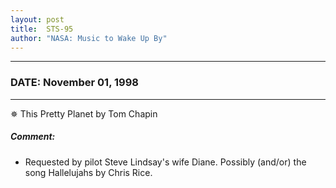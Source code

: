 ```yaml
---
layout: post
title:  STS-95
author: "NASA: Music to Wake Up By"
---
```


----
### DATE: November 01, 1998
----
✵ This Pretty Planet by Tom Chapin

##### Comment:
* Requested by pilot Steve Lindsay's wife Diane. Possibly (and/or) the song Hallelujahs by Chris Rice.
